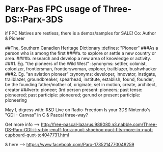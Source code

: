 # Parx-Pas FPC usage of Three-DS::Parx-3DS
if FPC Natives are restless, there is a demos/samples for SALE! Co: Author & Pioneer  

##The, Southern Canadien Heritage Dictionary :defines: "Pioneer"
###As a person who is among the first
####a. to explore or settle a new country or area.
####b. research and develop a new area of knowledge or activity.
###1.  Eg. "the pioneers of the Wild West" :synonyms:	settler, colonist, colonizer, frontiersman, frontierswoman, explorer, trailblazer, bushwhacker
###2.  Eg. "an aviation pioneer" :synonyms:	developer, innovator, instigate, trailblazer, groundbreaker, spearhead, institute, establish, found, founder, be the founding father/mother of, originate, set in motion, create, architect, creator
###verb: pioneer; 3rd person present: pioneers; past tense: pioneered; past participle: pioneered; gerund or present participle: pioneering
  
May I,  digress with: R&D Live on Radio-Freedom
Is your 3DS Nintendo's "GDI - Canvas" in C & Pascal three-way? 

Get more info -->
http://free-pascal-lazarus.989080.n3.nabble.com/Three-DS-Parx-GDI-it-s-big-enuff-for-a-quot-shoebox-quot-fits-more-in-quot-cupboard-quot-tc4047731.html

& here -->
https://www.facebook.com/Parx-1735214770048259
